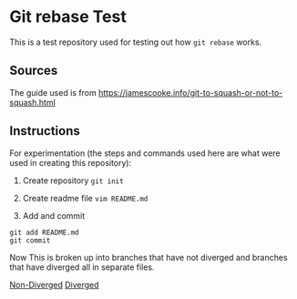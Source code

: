 # Git rebase Test
This is a test repository used for testing out how `git rebase` works.

## Sources
The guide used is from https://jamescooke.info/git-to-squash-or-not-to-squash.html

## Instructions
For experimentation (the steps and commands used here are what were used in creating this repository):
1. Create repository
`git init`

2. Create readme file
`vim README.md`

3. Add and commit
```
git add README.md
git commit
```

Now This is broken up into branches that have not diverged and branches that have diverged all in separate files.

[Non-Diverged](./non-diverged.md)
[Diverged](./diverged.md)
